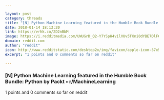 ```yaml
---

layout: post
category: threads
title: "[N] Python Machine Learning featured in the Humble Book Bundle: Python by Packt"
date: 2018-01-14 18:13:20
link: https://vrhk.co/2D2nBbM
image: https://i.redditmedia.com/UWUGrD_Q2-Y7YSpH4vilVUv5TXni0dYBE7DlFGlJOPA.jpg?w=320&s=00c88653300192e605d7f0ba9d751c36
domain: reddit.com
author: "reddit"
icon: http://www.redditstatic.com/desktop2x/img/favicon/apple-icon-57x57.png
excerpt: "1 points and 0 comments so far on reddit"

---
```


### [N] Python Machine Learning featured in the Humble Book Bundle: Python by Packt • r/MachineLearning

1 points and 0 comments so far on reddit
